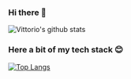 ### Hi there 👋

<!--
**rinaldovittorio/rinaldovittorio** is a ✨ _special_ ✨ repository because its `README.md` (this file) appears on your GitHub profile.

Here are some ideas to get you started:

- 🔭 I’m currently working on ...
- 🌱 I’m currently learning ...
- 👯 I’m looking to collaborate on ...
- 🤔 I’m looking for help with ...
- 💬 Ask me about ...
- 📫 How to reach me: ...
- 😄 Pronouns: ...
- ⚡ Fun fact: ...
-->

![Vittorio's github stats](https://github-readme-stats.vercel.app/api?username=rinaldovittorio&show_icons=true&theme=radical)

### Here a bit of my tech stack 😊

[![Top Langs](https://github-readme-stats.vercel.app/api/top-langs/?username=rinaldovittorio&layout=radical)](https://github.com/anuraghazra/github-readme-stats)
